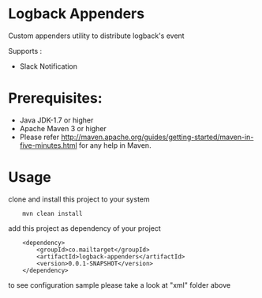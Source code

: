 Logback Appenders
=================

Custom appenders utility to distribute logback's event

Supports :
*   Slack Notification

Prerequisites:
==============
*	Java JDK-1.7 or higher
*	Apache Maven 3 or higher
*	Please refer http://maven.apache.org/guides/getting-started/maven-in-five-minutes.html for any help in Maven.

Usage
=====

clone and install this project to your system

        mvn clean install

add this project as dependency of your project

	    <dependency>
            <groupId>co.mailtarget</groupId>
            <artifactId>logback-appenders</artifactId>
            <version>0.0.1-SNAPSHOT</version>
        </dependency>


to see configuration sample please take a look at "xml" folder above